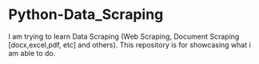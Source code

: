 # Python-Data_Scraping
I am trying to learn Data Scraping (Web Scraping, Document Scraping [docx,excel,pdf, etc] and others). This repository is for showcasing what i am able to do.
